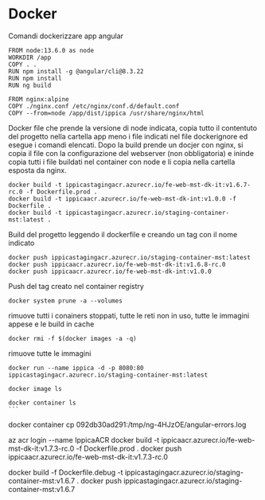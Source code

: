 # Docker

Comandi dockerizzare app angular

```
FROM node:13.6.0 as node
WORKDIR /app
COPY . .
RUN npm install -g @angular/cli@8.3.22
RUN npm install
RUN ng build

FROM nginx:alpine
COPY ./nginx.conf /etc/nginx/conf.d/default.conf
COPY --from=node /app/dist/ippica /usr/share/nginx/html
```

Docker file che prende la versione di node indicata, copia tutto il contentuto del progetto nella cartella app meno i file indicati nel file dockerignore ed esegue i comandi elencati.
Dopo la build prende un docjer con nginx, si copia il file con la configurazione del webserver (non obbligatoria) e ininde copia tutti i file buildati nel container con node e li copia nella cartella esposta da nginx.

```
docker build -t ippicastagingacr.azurecr.io/fe-web-mst-dk-it:v1.6.7-rc.0 -f Dockerfile.prod .
docker build -t ippicaacr.azurecr.io/fe-web-mst-dk-int:v1.0.0 -f Dockerfile .
docker build -t ippicastagingacr.azurecr.io/staging-container-mst:latest .
```

Build del progetto leggendo il dockerfile e creando un tag con il nome indicato

```
docker push ippicastagingacr.azurecr.io/staging-container-mst:latest
docker push ippicaacr.azurecr.io/fe-web-mst-dk-it:v1.6.8-rc.0
docker push ippicaacr.azurecr.io/fe-web-mst-dk-int:v1.0.0
```

Push del tag creato nel container registry

```
docker system prune -a --volumes
```

rimuove tutti i conainers stoppati, tutte le reti non in uso, tutte le immagini appese e le build in cache

```
docker rmi -f $(docker images -a -q)
```

rimuove tutte le immagini

````
docker run --name ippica -d -p 8080:80 ippicastagingacr.azurecr.io/staging-container-mst:latest

docker image ls

docker container ls
```
````

docker container cp 092db30ad291:/tmp/ng-4HJzOE/angular-errors.log

az acr login --name IppicaACR
docker build -t ippicaacr.azurecr.io/fe-web-mst-dk-it:v1.7.3-rc.0 -f Dockerfile.prod .
docker push ippicaacr.azurecr.io/fe-web-mst-dk-it:v1.7.3-rc.0

docker build -f Dockerfile.debug -t ippicastagingacr.azurecr.io/staging-container-mst:v1.6.7 .
docker push ippicastagingacr.azurecr.io/staging-container-mst:v1.6.7
